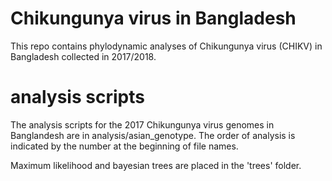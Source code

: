 # Chikungunya virus in Bangladesh

This repo contains phylodynamic analyses of Chikungunya virus (CHIKV) in Bangladesh collected in 2017/2018.

# analysis scripts

The analysis scripts for the 2017 Chikungunya virus genomes in Banglandesh are in analysis/asian_genotype. The order of analysis is indicated by the number at the beginning of file names. 

Maximum likelihood and bayesian trees are placed in the 'trees' folder.